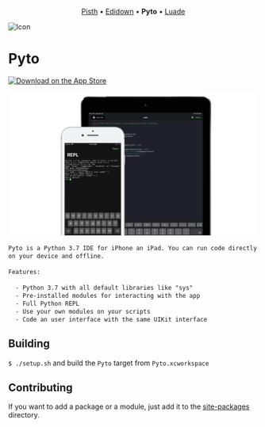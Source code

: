 <p align="center">
<a href="https://github.com/ColdGrub1384/Pisth">Pisth</a> &bull;
<a href="https://github.com/ColdGrub1384/Edidown">Edidown</a> &bull;
<b>Pyto</b> &bull;
<a href="https://github.com/ColdGrub1384/Luade">Luade</a>
</p>

![Icon](https://raw.githubusercontent.com/ColdGrub1384/Pyto/master/Pyto/Assets.xcassets/AppIcon.appiconset/Icon-App-83.5x83.5%402x.png)

# Pyto

[![Download on the App Store](https://pisth.github.io/appstorebadge.svg)](https://itunes.apple.com/us/app/pyto-python-ide/id1436650069?l=fr&ls=1&mt=8)

![screenshots](mockup.png)

```
Pyto is a Python 3.7 IDE for iPhone an iPad. You can run code directly on your device and offline.

Features:

  - Python 3.7 with all default libraries like "sys"
  - Pre-installed modules for interacting with the app
  - Full Python REPL
  - Use your own modules on your scripts
  - Code an user interface with the same UIKit interface
```

## Building

`$ ./setup.sh` and build the `Pyto` target from `Pyto.xcworkspace`

## Contributing

If you want to add a package or a module, just add it to the [site-packages](https://github.com/ColdGrub1384/Pyto/tree/master/site-packages) directory.
